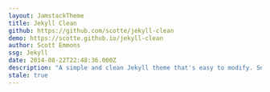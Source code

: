 ```yaml
---
layout: JamstackTheme
title: Jekyll Clean
github: https://github.com/scotte/jekyll-clean
demo: https://scotte.github.io/jekyll-clean
author: Scott Emmons
ssg: Jekyll
date: 2014-08-22T22:48:36.000Z
description: "A simple and clean Jekyll theme that's easy to modify. See it here:"
stale: true
---
```

